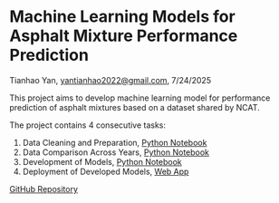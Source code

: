 # Machine Learning Models for Asphalt Mixture Performance Prediction

Tianhao Yan, yantianhao2022@gmail.com, 7/24/2025

This project aims to develop machine learning model for performance prediction of asphalt mixtures based on a dataset shared by NCAT. 

The project contains 4 consecutive tasks:

1. Data Cleaning and Preparation, [Python Notebook](https://github.com/Yan00004/ml_mix_performance/blob/main/mix_performance_prediction_Q1.ipynb)
2. Data Comparison Across Years, [Python Notebook](https://github.com/Yan00004/ml_mix_performance/blob/main/mix_performance_prediction_Q2.ipynb)
3. Development of Models, [Python Notebook](https://github.com/Yan00004/ml_mix_performance/blob/main/mix_performance_prediction_Q3.ipynb)
4. Deployment of Developed Models, [Web App](http://www.tianhao-yan.com/app_bmd/)

[GitHub Repository](https://github.com/Yan00004/ml_mix_performance/)
